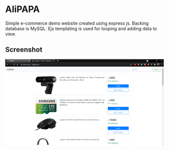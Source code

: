 # AliPAPA
Simple e-commerce demo website created using express js. Backing database is MySQL. Ejs templating is used for looping and adding data to view.

## Screenshot

![](screenshots/home.png)